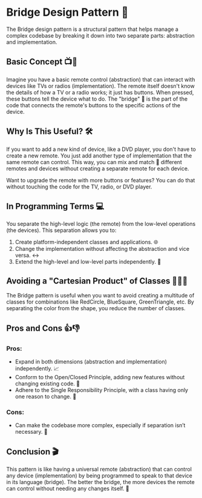 # Bridge Design Pattern 🌉

The Bridge design pattern is a structural pattern that helps manage a complex codebase by breaking it down into two separate parts: abstraction and implementation.

## Basic Concept 📺🔘

Imagine you have a basic remote control (abstraction) that can interact with devices like TVs or radios (implementation). The remote itself doesn't know the details of how a TV or a radio works; it just has buttons. When pressed, these buttons tell the device what to do. The "bridge" 🌁 is the part of the code that connects the remote's buttons to the specific actions of the device.

## Why Is This Useful? 🛠️

If you want to add a new kind of device, like a DVD player, you don't have to create a new remote. You just add another type of implementation that the same remote can control. This way, you can mix and match 🧩 different remotes and devices without creating a separate remote for each device.

Want to upgrade the remote with more buttons or features? You can do that without touching the code for the TV, radio, or DVD player.

## In Programming Terms 💻

You separate the high-level logic (the remote) from the low-level operations (the devices). This separation allows you to:

1. Create platform-independent classes and applications. 🌐
2. Change the implementation without affecting the abstraction and vice versa. ↔️
3. Extend the high-level and low-level parts independently. 🔗

## Avoiding a "Cartesian Product" of Classes 🎨➕📐

The Bridge pattern is useful when you want to avoid creating a multitude of classes for combinations like RedCircle, BlueSquare, GreenTriangle, etc. By separating the color from the shape, you reduce the number of classes.

## Pros and Cons 👍👎

### Pros:
- Expand in both dimensions (abstraction and implementation) independently. 📈
- Conform to the Open/Closed Principle, adding new features without changing existing code. 🔄
- Adhere to the Single Responsibility Principle, with a class having only one reason to change. 🧱

### Cons:
- Can make the codebase more complex, especially if separation isn’t necessary. 🤯

## Conclusion 🎬

This pattern is like having a universal remote (abstraction) that can control any device (implementation) by being programmed to speak to that device in its language (bridge). The better the bridge, the more devices the remote can control without needing any changes itself. 🔧

